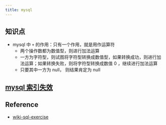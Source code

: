 ```yaml
---
title: mysql
---
```


## 知识点
- mysql 中 `+` 的作用：只有一个作用，就是用作运算符
    - 两个操作数都为数值型，则进行加法运算
    - 一方为字符型，则试图将字符型转换成数值型，如果转换成功，则进行加法运算；如果转换失败，则将字符型转换成数值 0 ，继续进行加法运算
    - 只要其中一方为 null， 则结果肯定为 null

## [mysql 索引失效](https://segmentfault.com/a/1190000021464570)


## Reference

- [wiki-sql-exercise](https://github.com/XD-DENG/SQL-exercise)
